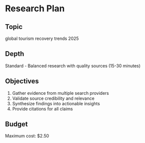 # Research Plan

## Topic
global tourism recovery trends 2025

## Depth
Standard - Balanced research with quality sources (15-30 minutes)

## Objectives
1. Gather evidence from multiple search providers
2. Validate source credibility and relevance
3. Synthesize findings into actionable insights
4. Provide citations for all claims

## Budget
Maximum cost: $2.50
